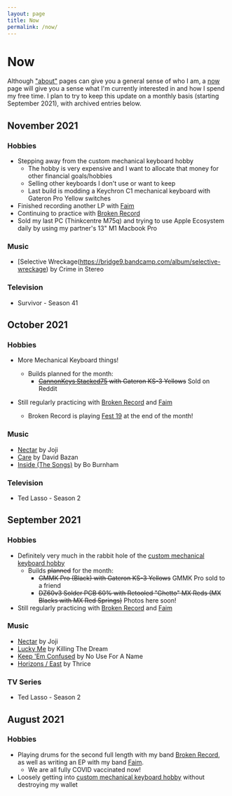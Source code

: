 ```yaml
---
layout: page
title: Now
permalink: /now/
---
```

# Now
Although ["about"](/) pages can give you a general sense of who I am, a [now](https://nownownow.com/about) page will give you a sense what I'm currently interested in and how I spend my free time. I plan to try to keep this update on a monthly basis (starting September 2021), with archived entries below.


## November 2021

### Hobbies
* Stepping away from the custom mechanical keyboard hobby
	- The hobby is very expensive and I want to allocate that money for other financial goals/hobbies
	- Selling other keyboards I don't use or want to keep
	- Last build is modding a Keychron C1 mechanical keyboard with Gateron Pro Yellow switches
* Finished recording another LP with [Faim](https://faim.bandcamp.com)
* Continuing to practice with [Broken Record](https://brokenrecordisaband)
* Sold my last PC (Thinkcentre M75q) and trying to use Apple Ecosystem daily by using my partner's 13" M1 Macbook Pro

### Music
* [Selective Wreckage(https://bridge9.bandcamp.com/album/selective-wreckage) by Crime in Stereo

### Television
* Survivor - Season 41

## October 2021

### Hobbies
* More Mechanical Keyboard things!
	+ Builds planned for the month:
		- ~~[CannonKeys Stacked75](https://cannonkeys.com/collections/keyboard-kits/products/stacked75-keyboard-kit) with Gateron KS-3 Yellows~~ Sold on Reddit 

* Still regularly practicing with [Broken Record](https://brokenrecordisaband.com) and [Faim](https://faim.bandcamp.com)
	+ Broken Record is playing [Fest 19](https://thefestfl.com/) at the end of the month!


### Music
* [Nectar](https://shop.jojimusic.com/products/nectar-digital-album) by Joji 
* [Care](https://davidbazan.bandcamp.com/album/care) by David Bazan
* [Inside (The Songs)](https://us.7digital.com/artist/bo-burnham/release/inside-the-songs-explicit-16438118?f=20%2C19%2C12%2C16%2C17%2C9%2C2) by Bo Burnham

### Television
* Ted Lasso - Season 2

## September 2021

### Hobbies

* Definitely very much in the rabbit hole of the [custom mechanical keyboard hobby](https://paramountkeeb.com/pages/what-are-custom-keyboards)
	+ Builds ~~planned~~ for the month:
		- ~~GMMK Pro (Black) with Gateron KS-3 Yellows~~ GMMK Pro sold to a friend
		- ~~DZ60v3 Solder PCB 60% with Retooled "Ghetto" MX Reds (MX Blacks with MX Red Springs)~~ Photos here soon!
* Still regularly practicing with [Broken Record](https://brokenrecordisaband.com) and [Faim](https://faim.bandcamp.com)

### Music 
* [Nectar](https://shop.jojimusic.com/products/nectar-digital-album) by Joji 
* [Lucky Me](https://killingthedream.bandcamp.com/album/lucky-me) by Killing The Dream
* [Keep 'Em Confused](https://nouseforaname.bandcamp.com/album/keep-them-confused) by No Use For A Name 
* [Horizons / East](https://officialthrice.bandcamp.com/album/horizons-east) by Thrice

### TV Series
* Ted Lasso - Season 2

## August 2021

### Hobbies
* Playing drums for the second full length with my band [Broken Record](https://brokenrecordisaband.com), as well as writing an EP with my band [Faim](https://faim.bandcamp.com).
	+ We are all fully COVID vaccinated now!
* Loosely getting into [custom mechanical keyboard hobby](https://www.youtube.com/watch?v=xzWm40Tq4F4) without destroying my wallet



